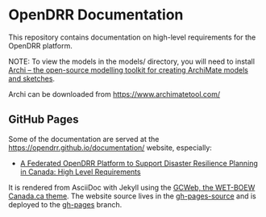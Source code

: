 # OpenDRR Documentation

This repository contains documentation on high-level requirements for the OpenDRR platform.

NOTE: To view the models in the models/ directory, you will need to install
[Archi – the open-source modelling toolkit for creating ArchiMate models and sketches](https://www.archimatetool.com/).

Archi can be downloaded from https://www.archimatetool.com/

## GitHub Pages

Some of the documentation are served at the https://opendrr.github.io/documentation/ website, especially:

- [A Federated OpenDRR Platform to Support Disaster Resilience Planning in Canada: High Level Requirements](https://opendrr.github.io/documentation/docs/opendrr-platform.html)

It is rendered from AsciiDoc with Jekyll using the [GCWeb, the WET-BOEW Canada.ca theme](https://wet-boew.github.io/GCWeb/index-en.html).  The website source lives in the [gh-pages-source](https://github.com/OpenDRR/documentation/tree/gh-pages-source) and is deployed to the [gh-pages](https://github.com/OpenDRR/documentation/tree/gh-pages) branch.
